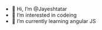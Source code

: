 - 👋 Hi, I’m @Jayeshtatar
- 👀 I’m interested in codeing 
- 🌱 I’m currently learning angular JS

<!---
Jayeshtatar/Jayeshtatar is a ✨ special ✨ repository because its `README.md` (this file) appears on your GitHub profile.
You can click the Preview link to take a look at your changes.
--->
